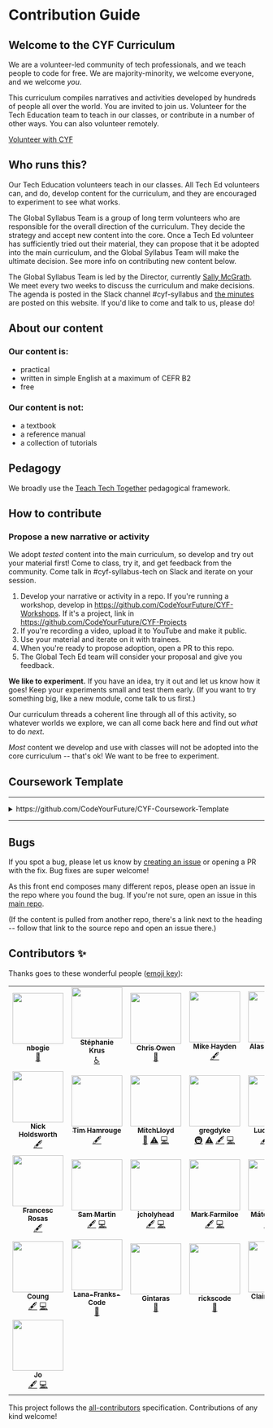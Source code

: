 # Contribution Guide

## Welcome to the <!-- CYF-ONLY -->CYF<!-- END-CYF-ONLY --> Curriculum

We are a volunteer-led community of tech professionals, and we teach people to code for free. We are majority-minority, we welcome everyone, and we welcome _you_.

This curriculum compiles narratives and activities developed by hundreds of people all over the world. You are invited to join us. Volunteer for the Tech Education team to teach in our classes, or contribute in a number of other ways. You can also volunteer remotely.

[Volunteer with CYF](https://codeyourfuture.io/volunteers/)

## Who runs this?

Our Tech Education volunteers teach in our classes. All Tech Ed volunteers can, and do, develop content for the curriculum, and they are encouraged to experiment to see what works. 

The Global Syllabus Team is a group of long term volunteers who are responsible for the overall direction of the curriculum. They decide the strategy and accept new content into the core. Once a Tech Ed volunteer has sufficiently tried out their material, they can propose that it be adopted into the main curriculum, and the Global Syllabus Team will make the ultimate decision. See more info on contributing new content below.

The Global Syllabus Team is led by the Director, currently [Sally McGrath](https://github.com/SallyMcGrath). We meet every two weeks to discuss the curriculum and make decisions. The agenda is posted in the Slack channel #cyf-syllabus and [the minutes](https://curriculum.codeyourfuture.io/guides/contributing/minutes/) are posted on this website. If you'd like to come and talk to us, please do!

## About our content

### Our content is:

- practical
- written in simple English at a maximum of CEFR B2
- free

### Our content is not:

- a textbook
- a reference manual
- a collection of tutorials

## Pedagogy

We broadly use the [Teach Tech Together](https://teachtogether.tech/) pedagogical framework.

## How to contribute

### Propose a new narrative or activity

We adopt _tested_ content into the main curriculum, so develop and try out your material first! Come to class, try it, and get feedback from the community. Come talk in #cyf-syllabus-tech on Slack and iterate on your session.

1. Develop your narrative or activity in a repo. If you're running a workshop, develop in https://github.com/CodeYourFuture/CYF-Workshops. If it's a project, link in https://github.com/CodeYourFuture/CYF-Projects
2. If you're recording a video, upload it to YouTube and make it public.
3. Use your material and iterate on it with trainees.
4. When you're ready to propose adoption, open a PR to this repo.
5. The Global Tech Ed team will consider your proposal and give you feedback.

**We like to experiment.** If you have an idea, try it out and let us know how it goes! Keep your experiments small and test them early. (If you want to try something big, like a new module, come talk to us first.)

Our curriculum threads a coherent line through all of this activity, so whatever worlds we explore, we can all come back here and find out _what_ to do _next_.

_Most_ content we develop and use with classes will not be adopted into the core curriculum -- that's ok! We want to be free to experiment.

## Coursework Template
---

<details>
<summary>https://github.com/CodeYourFuture/CYF-Coursework-Template</summary>

# COURSEWORK NAME

Replace this readme with the requirements for your coursework

## Learning Objectives

```objectives
- [ ] Use the [Teach Tech Together](https://teachtogether.tech/en/index.html#s:process-objectives) guide to construct your objectives
- [ ] Limit the objectives to 3-5 items
- [ ] Write objectives you can measure
```

## Requirements

Explain the requirements of the coursework. You might want to talk about goals here.
You might want to use formal specifications like Given/When/Then. It's ok for requirements to be in different formats.
We want trainees to learn to interpret requirements in many settings and expressions.

## Acceptance Criteria

- [ ] I have provided clear success criteria
- [ ] These might be related to the objectives and the requirements
- [ ] I have given some simple, clear ways for trainees to evaluate their work
- [ ] I have run Lighthouse and my Accessibility score is 100

</details>

---

## Bugs

If you spot a bug, please let us know by [creating an issue]() or opening a PR with the fix. Bug fixes are super welcome!

As this front end composes many different repos, please open an issue in the repo where you found the bug. If you're not sure, open an issue in this [main repo]().

(If the content is pulled from another repo, there's a link next to the heading -- follow that link to the source repo and open an issue there.)

## Contributors ✨

Thanks goes to these wonderful people ([emoji key](https://allcontributors.org/docs/en/emoji-key)):

<!-- ALL-CONTRIBUTORS-LIST:START - Do not remove or modify this section -->
<!-- prettier-ignore-start -->
<!-- markdownlint-disable -->
<table>
  <tr>
    <td align="center"><a href="https://github.com/nbogie"><img src="https://avatars2.githubusercontent.com/u/69844?v=4?s=100" width="100px;" alt=""/><br /><sub><b>nbogie</b></sub></a><br /><a href="https://github.com/CodeYourFuture/syllabus/commits?author=nbogie" title="Documentation">📖</a></td>
    <td align="center"><a href="https://stephanie.chezleskrus.com/"><img src="https://avatars1.githubusercontent.com/u/22812441?v=4?s=100" width="100px;" alt=""/><br /><sub><b>Stéphanie Krus</b></sub></a><br /><a href="#a11y-stephanie-K" title="Accessibility">️️️️♿️</a></td>
    <td align="center"><a href="http://www.thecodethatchriswrote.com"><img src="https://avatars2.githubusercontent.com/u/5181870?v=4?s=100" width="100px;" alt=""/><br /><sub><b>Chris Owen</b></sub></a><br /><a href="https://github.com/CodeYourFuture/syllabus/commits?author=ChrisOwen101" title="Documentation">📖</a></td>
    <td align="center"><a href="https://github.com/mickyginger"><img src="https://avatars0.githubusercontent.com/u/3531085?v=4?s=100" width="100px;" alt=""/><br /><sub><b>Mike Hayden</b></sub></a><br /><a href="#content-mickyginger" title="Content">🖋</a></td>
    <td align="center"><a href="https://alasdairsmith.co.uk"><img src="https://avatars3.githubusercontent.com/u/424411?v=4?s=100" width="100px;" alt=""/><br /><sub><b>Alasdair Smith</b></sub></a><br /><a href="#content-40thieves" title="Content">🖋</a> <a href="https://github.com/CodeYourFuture/syllabus/commits?author=40thieves" title="Documentation">📖</a></td>
    <td align="center"><a href="https://github.com/textbook/about"><img src="https://avatars2.githubusercontent.com/u/785939?v=4?s=100" width="100px;" alt=""/><br /><sub><b>Jonathan Sharpe</b></sub></a><br /><a href="#content-textbook" title="Content">🖋</a> <a href="#infra-textbook" title="Infrastructure (Hosting, Build-Tools, etc)">🚇</a></td>
    <td align="center"><a href="https://github.com/RC-PM"><img src="https://avatars3.githubusercontent.com/u/69386499?v=4?s=100" width="100px;" alt=""/><br /><sub><b>rc-pm</b></sub></a><br /><a href="https://github.com/CodeYourFuture/syllabus/commits?author=rc-pm" title="Documentation">📖</a></td>
  </tr>
  <tr>
    <td align="center"><a href="https://github.com/nholdsworth94"><img src="https://avatars1.githubusercontent.com/u/69724935?v=4?s=100" width="100px;" alt=""/><br /><sub><b>Nick Holdsworth</b></sub></a><br /><a href="#content-nholdsworth94" title="Content">🖋</a></td>
    <td align="center"><a href="https://github.com/timhamrouge"><img src="https://avatars1.githubusercontent.com/u/34589526?v=4?s=100" width="100px;" alt=""/><br /><sub><b>Tim Hamrouge</b></sub></a><br /><a href="#content-timhamrouge" title="Content">🖋</a></td>
    <td align="center"><a href="https://github.com/Dedekind561"><img src="https://avatars.githubusercontent.com/u/25401570?v=4?s=100" width="100px;" alt=""/><br /><sub><b>MitchLloyd</b></sub></a><br /><a href="https://github.com/CodeYourFuture/syllabus/pulls?q=is%3Apr+reviewed-by%3ADedekind561" title="Reviewed Pull Requests">👀</a> <a href="https://github.com/CodeYourFuture/syllabus/commits?author=Dedekind561" title="Tests">⚠️</a> <a href="https://github.com/CodeYourFuture/syllabus/commits?author=Dedekind561" title="Code">💻</a></td>
    <td align="center"><a href="https://github.com/gregdyke"><img src="https://avatars.githubusercontent.com/u/148489?v=4?s=100" width="100px;" alt=""/><br /><sub><b>gregdyke</b></sub></a><br /><a href="#infra-gregdyke" title="Infrastructure (Hosting, Build-Tools, etc)">🚇</a> <a href="https://github.com/CodeYourFuture/syllabus/commits?author=gregdyke" title="Tests">⚠️</a> <a href="#content-gregdyke" title="Content">🖋</a> <a href="https://github.com/CodeYourFuture/syllabus/commits?author=gregdyke" title="Code">💻</a></td>
    <td align="center"><a href="http://lucymac.github.io/"><img src="https://avatars.githubusercontent.com/u/8991119?v=4?s=100" width="100px;" alt=""/><br /><sub><b>Lucy Zidour</b></sub></a><br /><a href="#content-LucyMac" title="Content">🖋</a> <a href="https://github.com/CodeYourFuture/syllabus/commits?author=LucyMac" title="Code">💻</a> <a href="https://github.com/CodeYourFuture/syllabus/pulls?q=is%3Apr+reviewed-by%3ALucyMac" title="Reviewed Pull Requests">👀</a></td>
    <td align="center"><a href="https://github.com/theseafaringturtle"><img src="https://avatars.githubusercontent.com/u/16257713?v=4?s=100" width="100px;" alt=""/><br /><sub><b>Alessandro</b></sub></a><br /><a href="#content-theseafaringturtle" title="Content">🖋</a> <a href="https://github.com/CodeYourFuture/syllabus/commits?author=theseafaringturtle" title="Code">💻</a></td>
    <td align="center"><a href="https://github.com/makanti"><img src="https://avatars.githubusercontent.com/u/5037924?v=4?s=100" width="100px;" alt=""/><br /><sub><b>Antigoni Makri</b></sub></a><br /><a href="#content-makanti" title="Content">🖋</a> <a href="https://github.com/CodeYourFuture/syllabus/commits?author=makanti" title="Code">💻</a></td>
      </tr>
  <tr>
    <td align="center"><a href="https://francescrosas.com"><img src="https://avatars.githubusercontent.com/u/50098?v=4?s=100" width="100px;" alt=""/><br /><sub><b>Francesc Rosas</b></sub></a><br /><a href="#content-frosas" title="Content">🖋</a></td>
    <td align="center"><a href="http://sammart.in"><img src="https://avatars.githubusercontent.com/u/803607?v=4?s=100" width="100px;" alt=""/><br /><sub><b>Sam Martin</b></sub></a><br /><a href="#content-Sam-Martin" title="Content">🖋</a> <a href="https://github.com/CodeYourFuture/syllabus/commits?author=Sam-Martin" title="Code">💻</a></td>
    <td align="center"><a href="https://github.com/jcholyhead"><img src="https://avatars.githubusercontent.com/u/92216197?v=4?s=100" width="100px;" alt=""/><br /><sub><b>jcholyhead</b></sub></a><br /><a href="#content-jcholyhead" title="Content">🖋</a> <a href="https://github.com/CodeYourFuture/syllabus/commits?author=jcholyhead" title="Code">💻</a></td>
    <td align="center"><a href="https://github.com/MarkFarmiloe"><img src="https://avatars.githubusercontent.com/u/240964?v=4?s=100" width="100px;" alt=""/><br /><sub><b>Mark Farmiloe</b></sub></a><br /><a href="#content-MarkFarmiloe" title="Content">🖋</a> <a href="https://github.com/CodeYourFuture/syllabus/commits?author=MarkFarmiloe" title="Code">💻</a></td>
    <td align="center"><a href="https://github.com/szemate"><img src="https://avatars.githubusercontent.com/u/3908828?v=4?s=100" width="100px;" alt=""/><br /><sub><b>Máté Szendrő</b></sub></a><br /><a href="#content-szemate" title="Content">🖋</a> <a href="https://github.com/CodeYourFuture/syllabus/commits?author=szemate" title="Code">💻</a></td>
    <td align="center"><a href="https://github.com/mcrav"><img src="https://avatars.githubusercontent.com/u/26581932?v=4?s=100" width="100px;" alt=""/><br /><sub><b>Matthew Craven</b></sub></a><br /><a href="https://github.com/CodeYourFuture/syllabus/issues?q=author%3Amcrav" title="Bug reports">🐛</a></td>
    <td align="center"><a href="https://github.com/carterd888"><img src="https://avatars.githubusercontent.com/u/62474051?v=4?s=100" width="100px;" alt=""/><br /><sub><b>Daniel Carter</b></sub></a><br /><a href="https://github.com/CodeYourFuture/syllabus/issues?q=author%3Acarterd888" title="Bug reports">🐛</a></td>
      </tr>
  <tr>
    <td align="center"><a href="https://github.com/bonboh"><img src="https://avatars.githubusercontent.com/u/6434329?v=4?s=100" width="100px;" alt=""/><br /><sub><b>Coung</b></sub></a><br /><a href="#content-bonboh" title="Content">🖋</a> <a href="https://github.com/CodeYourFuture/syllabus/commits?author=bonboh" title="Code">💻</a></td>
    <td align="center"><a href="https://github.com/Lana-Franks-Code"><img src="https://avatars.githubusercontent.com/u/64899248?v=4?s=100" width="100px;" alt=""/><br /><sub><b>Lana-Franks-Code</b></sub></a><br /><a href="https://github.com/CodeYourFuture/syllabus/issues?q=author%3ALana-Franks-Code" title="Bug reports">🐛</a></td>
    <td align="center"><a href="https://github.com/g1st"><img src="https://avatars.githubusercontent.com/u/16963832?v=4?s=100" width="100px;" alt=""/><br /><sub><b>Gintaras</b></sub></a><br /><a href="https://github.com/CodeYourFuture/syllabus/issues?q=author%3Ag1st" title="Bug reports">🐛</a></td>
    <td align="center"><a href="https://github.com/rickscode"><img src="https://avatars.githubusercontent.com/u/71875733?v=4?s=100" width="100px;" alt=""/><br /><sub><b>rickscode</b></sub></a><br /><a href="https://github.com/CodeYourFuture/syllabus/issues?q=author%3Arickscode" title="Bug reports">🐛</a></td>
    <td align="center"><a href="https://github.com/ClaireBickley"><img src="https://avatars.githubusercontent.com/u/58375712?v=4?s=100" width="100px;" alt=""/><br /><sub><b>Claire Bickley</b></sub></a><br /><a href="#content-ClaireBickley" title="Content">🖋</a></td>
    <td align="center"><a href="http://www.jackfranklin.co.uk"><img src="https://avatars.githubusercontent.com/u/193238?v=4?s=100" width="100px;" alt=""/><br /><sub><b>Jack Franklin</b></sub></a><br /><a href="https://github.com/CodeYourFuture/syllabus/issues?q=author%3Ajackfranklin" title="Bug reports">🐛</a></td>
    <td align="center"><a href="https://github.com/sansaid"><img src="https://avatars.githubusercontent.com/u/47756528?v=4?s=100" width="100px;" alt=""/><br /><sub><b>Sanyia Saidova</b></sub></a><br /><a href="#content-sansaid" title="Content">🖋</a> <a href="https://github.com/CodeYourFuture/syllabus/commits?author=sansaid" title="Code">💻</a></td>
      </tr>
  <tr>
    <td align="center"><a href="https://github.com/ochthenoodle"><img src="https://avatars.githubusercontent.com/u/91696526?v=4?s=100" width="100px;" alt=""/><br /><sub><b>Jo</b></sub></a><br /><a href="#content-ochthenoodle" title="Content">🖋</a> <a href="https://github.com/CodeYourFuture/syllabus/commits?author=ochthenoodle" title="Code">💻</a></td>
  </tr>
</table>

<!-- markdownlint-restore -->
<!-- prettier-ignore-end -->

<!-- ALL-CONTRIBUTORS-LIST:END -->

This project follows the [all-contributors](https://github.com/all-contributors/all-contributors) specification. Contributions of any kind welcome!
